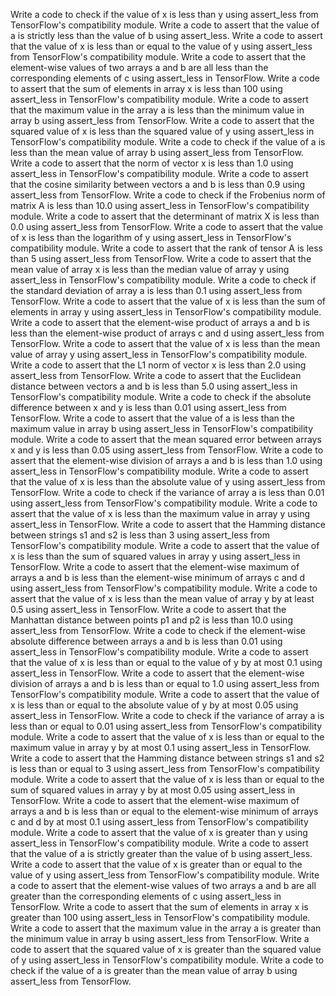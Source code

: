 Write a code to check if the value of x is less than y using assert_less from TensorFlow's compatibility module.
Write a code to assert that the value of a is strictly less than the value of b using assert_less.
Write a code to assert that the value of x is less than or equal to the value of y using assert_less from TensorFlow's compatibility module.
Write a code to assert that the element-wise values of two arrays a and b are all less than the corresponding elements of c using assert_less in TensorFlow.
Write a code to assert that the sum of elements in array x is less than 100 using assert_less in TensorFlow's compatibility module.
Write a code to assert that the maximum value in the array a is less than the minimum value in array b using assert_less from TensorFlow.
Write a code to assert that the squared value of x is less than the squared value of y using assert_less in TensorFlow's compatibility module.
Write a code to check if the value of a is less than the mean value of array b using assert_less from TensorFlow.
Write a code to assert that the norm of vector x is less than 1.0 using assert_less in TensorFlow's compatibility module.
Write a code to assert that the cosine similarity between vectors a and b is less than 0.9 using assert_less from TensorFlow.
Write a code to check if the Frobenius norm of matrix A is less than 10.0 using assert_less in TensorFlow's compatibility module.
Write a code to assert that the determinant of matrix X is less than 0.0 using assert_less from TensorFlow.
Write a code to assert that the value of x is less than the logarithm of y using assert_less in TensorFlow's compatibility module.
Write a code to assert that the rank of tensor A is less than 5 using assert_less from TensorFlow.
Write a code to assert that the mean value of array x is less than the median value of array y using assert_less in TensorFlow's compatibility module.
Write a code to check if the standard deviation of array a is less than 0.1 using assert_less from TensorFlow.
Write a code to assert that the value of x is less than the sum of elements in array y using assert_less in TensorFlow's compatibility module.
Write a code to assert that the element-wise product of arrays a and b is less than the element-wise product of arrays c and d using assert_less from TensorFlow.
Write a code to assert that the value of x is less than the mean value of array y using assert_less in TensorFlow's compatibility module.
Write a code to assert that the L1 norm of vector x is less than 2.0 using assert_less from TensorFlow.
Write a code to assert that the Euclidean distance between vectors a and b is less than 5.0 using assert_less in TensorFlow's compatibility module.
Write a code to check if the absolute difference between x and y is less than 0.01 using assert_less from TensorFlow.
Write a code to assert that the value of a is less than the maximum value in array b using assert_less in TensorFlow's compatibility module.
Write a code to assert that the mean squared error between arrays x and y is less than 0.05 using assert_less from TensorFlow.
Write a code to assert that the element-wise division of arrays a and b is less than 1.0 using assert_less in TensorFlow's compatibility module.
Write a code to assert that the value of x is less than the absolute value of y using assert_less from TensorFlow.
Write a code to check if the variance of array a is less than 0.01 using assert_less from TensorFlow's compatibility module.
Write a code to assert that the value of x is less than the maximum value in array y using assert_less in TensorFlow.
Write a code to assert that the Hamming distance between strings s1 and s2 is less than 3 using assert_less from TensorFlow's compatibility module.
Write a code to assert that the value of x is less than the sum of squared values in array y using assert_less in TensorFlow.
Write a code to assert that the element-wise maximum of arrays a and b is less than the element-wise minimum of arrays c and d using assert_less from TensorFlow's compatibility module.
Write a code to assert that the value of x is less than the mean value of array y by at least 0.5 using assert_less in TensorFlow.
Write a code to assert that the Manhattan distance between points p1 and p2 is less than 10.0 using assert_less from TensorFlow.
Write a code to check if the element-wise absolute difference between arrays a and b is less than 0.01 using assert_less in TensorFlow's compatibility module.
Write a code to assert that the value of x is less than or equal to the value of y by at most 0.1 using assert_less in TensorFlow.
Write a code to assert that the element-wise division of arrays a and b is less than or equal to 1.0 using assert_less from TensorFlow's compatibility module.
Write a code to assert that the value of x is less than or equal to the absolute value of y by at most 0.05 using assert_less in TensorFlow.
Write a code to check if the variance of array a is less than or equal to 0.01 using assert_less from TensorFlow's compatibility module.
Write a code to assert that the value of x is less than or equal to the maximum value in array y by at most 0.1 using assert_less in TensorFlow.
Write a code to assert that the Hamming distance between strings s1 and s2 is less than or equal to 3 using assert_less from TensorFlow's compatibility module.
Write a code to assert that the value of x is less than or equal to the sum of squared values in array y by at most 0.05 using assert_less in TensorFlow.
Write a code to assert that the element-wise maximum of arrays a and b is less than or equal to the element-wise minimum of arrays c and d by at most 0.1 using assert_less from TensorFlow's compatibility module.
Write a code to assert that the value of x is greater than y using assert_less in TensorFlow's compatibility module.
Write a code to assert that the value of a is strictly greater than the value of b using assert_less.
Write a code to assert that the value of x is greater than or equal to the value of y using assert_less from TensorFlow's compatibility module.
Write a code to assert that the element-wise values of two arrays a and b are all greater than the corresponding elements of c using assert_less in TensorFlow.
Write a code to assert that the sum of elements in array x is greater than 100 using assert_less in TensorFlow's compatibility module.
Write a code to assert that the maximum value in the array a is greater than the minimum value in array b using assert_less from TensorFlow.
Write a code to assert that the squared value of x is greater than the squared value of y using assert_less in TensorFlow's compatibility module.
Write a code to check if the value of a is greater than the mean value of array b using assert_less from TensorFlow.